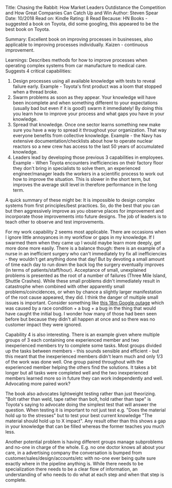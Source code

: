 Title: Chasing the Rabbit: How Market Leaders Outdistance the Competition and How Great Companies Can Catch Up and Win
Author: Steven Spear
Date: 10/2018
Read on: Kindle
Rating: 8
Read Because: HN Books - suggested a book on Toyota, did some googling, this appeared to be the best book on Toyota.

Summary:
Excellent book on improving processes in businesses, also applicable to improving processes individually. Kaizen - continuous improvement.


Learnings:
Describes methods for how to improve processes when operating complex systems from car manufacture to medical care. Suggests 4 critical capabilities:
1) Design processes using all available knowledge with tests to reveal failure early. Example - Toyota's first product was a loom that stopped when a thread broke.
2) Swarm problems as soon as they appear. Your knowledge will have been incomplete and when something different to your expectations (usually bad but even if it is good!) swarm it immediately! By doing this you learn how to improve your process and what gaps you have in your knowledge.
3) Spread that knowledge. Once one sector learns something new make sure you have a way to spread it throughout your organization. That way everyone benefits from collective knowledge. Example - the Navy has extensive documentation/checklists about how to operate nuclear reactors so a new crew has access to the last 50 years of accumulated knowledge.
4) Leaders lead by developing those previous 3 capabilities in employees. Example - When Toyota encounters inefficiencies on their factory floor they don't bring in specialists to solve them, an experienced engineer/manager leads the workers in a scientific process to work out how to improve the situation. This is slower in the short term, but improves the average skill level in therefore performance in the long term.

A quick summary of these might be: It is impossible to design complex systems from first principles/best practices. So, do the best that you can but then aggressively improve as you observe places for improvement and incorporate those improvements into future designs. The job of leaders is to teach other to observe and test improvements.

For my work capability 2 seems most applicable. There are occasions when I ignore little annoyances in my workflow or gaps in my knowledge. If I swarmed them when they came up I would maybe learn more deeply, get more done more easily. There is a balance though: there is an example of a nurse in an inefficient surgery who can't immediately try fix all inefficiencies - they wouldn't get anything done that day! But by devoting a small amount of time each day to run down the back log the surgery eventually improves (in terms of patients/staff/hour).
Acceptance of small, unexplained problems is presented as the root of a number of failures (Three Mile Island, Shuttle Crashes). While these small problems didn't immediately result in catastrophe when combined with other apparently small problems/coincidences, or when by chance a slightly larger manifestation of the root cause appeared, they did.
I think the danger of multiple small issues is important. Consider something like [this 18m Google outage](https://status.cloud.google.com/incident/compute/16007?post-mortem) which was caused by a race condition + a bug + a bug in the thing that would have caught the initial bug. I wonder how many of those had been seen before but because they didn't all happen at once and so there was no customer impact they were ignored.

Capability 4 is also interesting. There is an example given where multiple groups of 3 each containing one experienced member and two inexperienced members try to complete some tasks. Most groups divided up the tasks between members - this sounds sensible and efficient - but this meant that the inexperienced members didn't learn much and only 1/3 of the work was done well. One group paired throughout with the experienced member helping the others find the solutions. It takes a bit longer but all tasks were completed well and the two inexperienced members learned more so in future they can work independently and well. Advocating more paired work?

The book also advocates lightweight testing rather than just theorizing. "Bolt rather than weld, tape rather than bolt, hold rather than tape" is Toyota's saying to advocate doing the simplest test that will answer the question. When testing it is important to not just test e.g. "Does the material hold up to the stresses" but to test your best current knowledge "The material should hold up to X impact". Any result other than this shows a gap in your knowledge that can be filled whereas the former teaches you much less.

Another potential problem is having different groups manage subproblems and no-one in charge of the whole. E.g. no one doctor knows all about your care, in a advertising company the conversation is bumped from customer/sales/design/accounts/etc with no-one ever being quite sure exactly where in the pipeline anything is. While there needs to be specialization there needs to be a clear flow of information, an understanding of who needs to do what at each step and when that step is complete.


